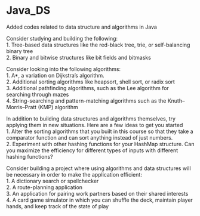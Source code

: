# Java_DS

Added codes related to data structure and algorithms in Java

Consider studying and building the following:\
	1. Tree-based data structures like the red-black tree, trie, or self-balancing binary tree\
	2. Binary and bitwise structures like bit fields and bitmasks

Consider looking into the following algorithms:\
	1. A*, a variation on Dijkstra’s algorithm.\
	2. Additional sorting algorithms like heapsort, shell sort, or radix sort\
	3. Additional pathfinding algorithms, such as the Lee algorithm for searching through mazes\
	4. String-searching and pattern-matching algorithms such as the Knuth–Morris–Pratt (KMP) algorithm

In addition to building data structures and algorithms themselves, try applying them in new situations. Here are a few ideas to get you started\
	1. Alter the sorting algorithms that you built in this course so that they take a comparator function and can sort anything instead of just numbers.\
	2. Experiment with other hashing functions for your HashMap structure. Can you maximize the efficiency for different types of inputs with different hashing functions?

Consider building a project where using algorithms and data structures will be necessary in order to make the application efficient:\
	1. A dictionary search or spellchecker\
	2. A route-planning application\
	3. An application for pairing work partners based on their shared interests\
	4. A card game simulator in which you can shuffle the deck, maintain player hands, and keep track of the state of play
